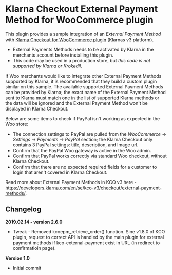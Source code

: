 # Klarna Checkout External Payment Method for WooCommerce plugin

This plugin provides a sample integration of an _External Payment Method_ with [Klarna Checkout for WooCommerce plugin](https://wordpress.org/plugins/klarna-checkout-for-woocommerce/) (Klarnas v3 platform).

* External Payments Methods needs to be activated by Klarna in the merchants account before installing this plugin.
* This code may be used in a production store, but _this code is not supported by Klarna or Krokedil_.

If Woo merchants would like to integrate other External Payment Methods supported by Klarna, it is recommended that they build a custom plugin similar on this sample. The available supported External Payment Methods can be provided by Klarna; the exact name of the External Payment Method sent to Klarna must match one in the list of supported Klarna methods or the data will be ignored and the External Payment Method won't be displayed in Klarna Checkout.


Below are some items to check if PayPal isn't working as expected in the Woo store:

* The connection settings to PayPal are pulled from the _WooCommerce -> Settings -> Payments -> PayPal_ section;  the Klarna Checkout only contains 3 PayPal settings: title, description, and Image url.
* Confirm that the PayPal Woo gateway is active in the Woo admin.
* Confirm that PayPal works correctly via standard Woo checkout, without Klarna Checkout.
* Confirm that there are no expected required fields for a customer to login that aren't covered in Klarna Checkout.

Read more about External Payment Methods in KCO v3 here - https://developers.klarna.com/en/se/kco-v3/checkout/external-payment-methods/.

## Changelog
**2019.02.14  - version 2.6.0**
* Tweak         - Removed kcoepm_retrieve_order() function. Sine v1.8.0 of KCO plugin, request to correct API is handled by the main plugin for external payment methods if kco-external-payment exist in URL (in redirect to confirmatioin page).

**Version 1.0**
* Initial commit